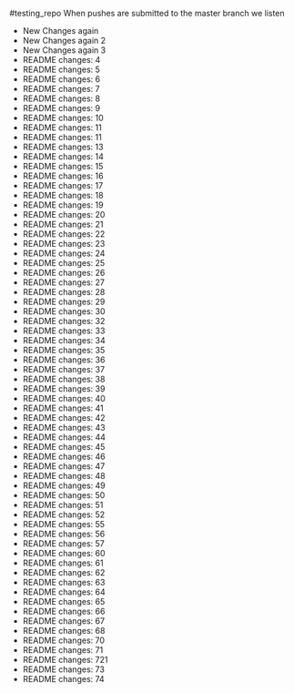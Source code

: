 #testing_repo
When pushes are submitted to the master branch we listen

- New Changes again
- New Changes again 2
- New Changes again 3
- README changes: 4
- README changes: 5
- README changes: 6
- README changes: 7
- README changes: 8
- README changes: 9
- README changes: 10
- README changes: 11
- README changes: 11
- README changes: 13
- README changes: 14
- README changes: 15
- README changes: 16
- README changes: 17
- README changes: 18
- README changes: 19
- README changes: 20
- README changes: 21
- README changes: 22
- README changes: 23
- README changes: 24
- README changes: 25
- README changes: 26
- README changes: 27
- README changes: 28
- README changes: 29
- README changes: 30
- README changes: 32
- README changes: 33
- README changes: 34
- README changes: 35 
- README changes: 36
- README changes: 37
- README changes: 38
- README changes: 39
- README changes: 40
- README changes: 41
- README changes: 42
- README changes: 43
- README changes: 44
- README changes: 45
- README changes: 46
- README changes: 47
- README changes: 48
- README changes: 49
- README changes: 50
- README changes: 51
- README changes: 52
- README changes: 55
- README changes: 56
- README changes: 57
- README changes: 60
- README changes: 61
- README changes: 62
- README changes: 63
- README changes: 64
- README changes: 65
- README changes: 66
- README changes: 67
- README changes: 68
- README changes: 70
- README changes: 71
- README changes: 721
- README changes: 73
- README changes: 74
